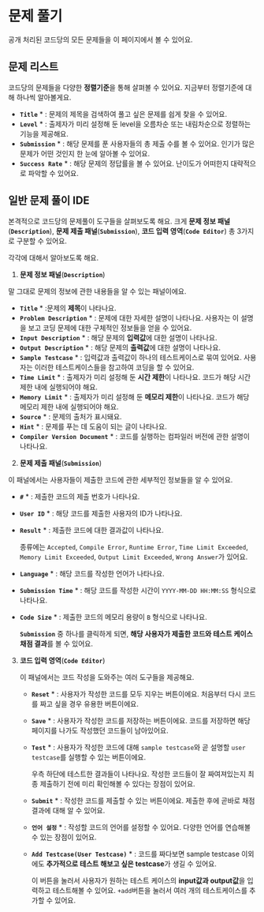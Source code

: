 # 문제 풀기 #

공개 처리된 코드당의 모든 문제들을 이 페이지에서 볼 수 있어요. 



## 문제 리스트 ##
코드당의 문제들을 다양한 **정렬기준**을 통해 살펴볼 수 있어요. 
지금부터 정렬기준에 대해 하나씩 알아볼게요.

- **`Title`** * : 문제의 제목을 검색하여 풀고 싶은 문제를 쉽게 찾을 수 있어요.
- **`Level`** * : 출제자가 미리 설정해 둔 level을 오름차순 또는 내림차순으로 정렬하는 기능을 제공해요.
- **`Submission`** * : 해당 문제를 푼 사용자들의 총 제출 수를 볼 수 있어요. 인기가 많은 문제가 어떤 것인지 한 눈에 알아볼 수 있어요.
- **`Success Rate`** * : 해당 문제의 정답률을 볼 수 있어요. 난이도가 어떠한지 대략적으로 파악할 수 있어요.
   


## 일반 문제 풀이 IDE ##
본격적으로 코드당의 문제풀이 도구들을 살펴보도록 해요. 크게 **문제 정보 패널**(**`Description`**), **문제 제출 패널**(**`Submission`**), **코드 입력 영역**(**`Code Editor`**)
총 3가지로 구분할 수 있어요.

각각에 대해서 알아보도록 해요.

1.  **문제 정보 패널**(**`Description`**)
   
   말 그대로 문제의 정보에 관한 내용들을 알 수 있는 패널이에요. 
   - **`Title`** * :문제의 **제목**이 나타나요.
   - **`Problem Description`** * : 문제에 대한 자세한 설명이 나타나요. 사용자는 이 설명을 보고 코딩 문제에 대한 구체적인 정보들을 얻을 수 있어요.
   - **`Input Description`** * : 해당 문제의 **입력값**에 대한 설명이 나타나요. 
   - **`Output Description`** * : 해당 문제의 **출력값**에 대한 설명이 나타나요.
   - **`Sample Testcase`** * : 입력값과 출력값이 하나의 테스트케이스로 묶여 있어요. 사용자는 이러한 테스트케이스들을 참고하여 코딩을 할 수 있어요.
   - **`Time Limit`** * : 출제자가 미리 설정해 둔 **시간 제한**이 나타나요. 코드가 해당 시간 제한 내에 실행되어야 해요.
   - **`Memory Limit`** * : 출제자가 미리 설정해 둔 **메모리 제한**이 나타나요. 코드가 해당 메모리 제한 내에 실행되어야 해요.
   - **`Source`** * : 문제의 출처가 표시돼요.
   - **`Hint`** * : 문제를 푸는 데 도움이 되는 글이 나타나요.
   - **`Compiler Version Document`** * : 코드를 실행하는 컴파일러 버전에 관한 설명이 나타나요.


2. **문제 제출 패널**(**`Submission`**)

  이 패널에서는 사용자들이 제출한 코드에 관한 세부적인 정보들을 알 수 있어요. 
   - **`#`** * : 제출한 코드의 제출 번호가 나타나요.
   - **`User ID`** * : 해당 코드를 제출한 사용자의 ID가 나타나요. 
   - **`Result`** * : 제출한 코드에 대한 결과값이 나타나요.
     
     종류에는 `Accepted`, `Compile Error`, `Runtime Error`, `Time Limit Exceeded`, `Memory Limit Exceeded`, `Output Limit Exceeded`, `Wrong Answer`가 있어요.
   - **`Language`** * : 해당 코드를 작성한 언어가 나타나요.
   - **`Submission Time`** * : 해당 코드를 작성한 시간이 `YYYY-MM-DD HH:MM:SS` 형식으로 나타나요.
   - **`Code Size`** * : 제출한 코드의 메모리 용량이 `B` 형식으로 나타나요.

     **`Submission`** 중 하나를 클릭하게 되면, **해당 사용자가 제출한 코드와 테스트 케이스 채점 결과**를 볼 수 있어요.
  

3. **코드 입력 영역**(**`Code Editor`**)

   이 패널에서는 코드 작성을 도와주는 여러 도구들을 제공해요.
    - **`Reset`** * : 사용자가 작성한 코드를 모두 지우는 버튼이에요. 처음부터 다시 코드를 짜고 싶을 경우 유용한 버튼이에요.
    - **`Save`** * : 사용자가 작성한 코드를 저장하는 버튼이에요. 코드를 저장하면 해당 페이지를 나가도 작성했던 코드들이 남아있어요.
    - **`Test`** * : 사용자가 작성한 코드에 대해 `sample testcase`와 곧 설명할 `user testcase`를 실행할 수 있는 버튼이에요.

         우측 하단에 테스트한 결과들이 나타나요. 작성한 코드들이 잘 짜여져있는지 최종 제출하기 전에 미리 확인해볼 수 있다는 장점이 있어요.
      
    - **`Submit`** * : 작성한 코드를 제출할 수 있는 버튼이에요. 제출한 후에 곧바로 채점 결과에 대해 알 수 있어요.
    - **`언어 설정`** * : 작성할 코드의 언어를 설정할 수 있어요. 다양한 언어를 연습해볼 수 있는 장점이 있어요.
    - **`Add Testcase(User Testcase)`** * : 코드를 짜다보면 sample testcase 이외에도 **추가적으로 테스트 해보고 싶은 testcase**가 생길 수 있어요.

         이 버튼을 눌러서 사용자가 원하는 테스트 케이스의 **input값과 output값**을 입력하고 테스트해볼 수 있어요. `+add`버튼을 눌러서 여러 개의 테스트케이스를 추가할 수 있어요.
